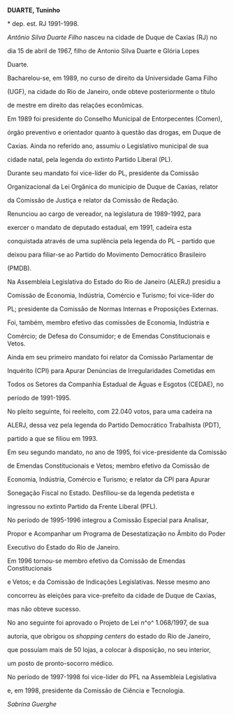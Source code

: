 **DUARTE, Tuninho**



\* dep. est. RJ 1991-1998.



*Antônio Silva Duarte Filho* nasceu na cidade de Duque de Caxias (RJ) no

dia 15 de abril de 1967, filho de Antonio Silva Duarte e Glória Lopes

Duarte.



Bacharelou-se, em 1989, no curso de direito da Universidade Gama Filho

(UGF), na cidade do Rio de Janeiro, onde obteve posteriormente o título

de mestre em direito das relações econômicas.



Em 1989 foi presidente do Conselho Municipal de Entorpecentes (Comen),

órgão preventivo e orientador quanto à questão das drogas, em Duque de

Caxias. Ainda no referido ano, assumiu o Legislativo municipal de sua

cidade natal, pela legenda do extinto Partido Liberal (PL).



Durante seu mandato foi vice-líder do PL, presidente da Comissão

Organizacional da Lei Orgânica do município de Duque de Caxias, relator

da Comissão de Justiça e relator da Comissão de Redação.



Renunciou ao cargo de vereador, na legislatura de 1989-1992, para

exercer o mandato de deputado estadual, em 1991, cadeira esta

conquistada através de uma suplência pela legenda do PL – partido que

deixou para filiar-se ao Partido do Movimento Democrático Brasileiro

(PMDB).



Na Assembleia Legislativa do Estado do Rio de Janeiro (ALERJ) presidiu a

Comissão de Economia, Indústria, Comércio e Turismo; foi vice-líder do

PL; presidente da Comissão de Normas Internas e Proposições Externas.

Foi, também, membro efetivo das comissões de Economia, Indústria e

Comércio; de Defesa do Consumidor; e de Emendas Constitucionais e Vetos.



Ainda em seu primeiro mandato foi relator da Comissão Parlamentar de

Inquérito (CPI) para Apurar Denúncias de Irregularidades Cometidas em

Todos os Setores da Companhia Estadual de Águas e Esgotos (CEDAE), no

período de 1991-1995.



No pleito seguinte, foi reeleito, com 22.040 votos, para uma cadeira na

ALERJ, dessa vez pela legenda do Partido Democrático Trabalhista (PDT),

partido a que se filiou em 1993.



Em seu segundo mandato, no ano de 1995, foi vice-presidente da Comissão

de Emendas Constitucionais e Vetos; membro efetivo da Comissão de

Economia, Indústria, Comércio e Turismo; e relator da CPI para Apurar

Sonegação Fiscal no Estado. Desfiliou-se da legenda pedetista e

ingressou no extinto Partido da Frente Liberal (PFL).



No período de 1995-1996 integrou a Comissão Especial para Analisar,

Propor e Acompanhar um Programa de Desestatização no Âmbito do Poder

Executivo do Estado do Rio de Janeiro.



Em 1996 tornou-se membro efetivo da Comissão de Emendas Constitucionais

e Vetos; e da Comissão de Indicações Legislativas. Nesse mesmo ano

concorreu às eleições para vice-prefeito da cidade de Duque de Caxias,

mas não obteve sucesso.



No ano seguinte foi aprovado o Projeto de Lei n^o^ 1.068/1997, de sua

autoria, que obrigou os *shopping centers* do estado do Rio de Janeiro,

que possuíam mais de 50 lojas, a colocar à disposição, no seu interior,

um posto de pronto-socorro médico.



No período de 1997-1998 foi vice-líder do PFL na Assembleia Legislativa

e, em 1998, presidente da Comissão de Ciência e Tecnologia.



*Sabrina Guerghe*



